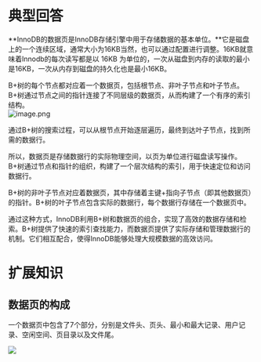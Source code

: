 # 典型回答

**InnoDB的数据页是InnoDB存储引擎中用于存储数据的基本单位。**它是磁盘上的一个连续区域，通常大小为16KB当然，也可以通过配置进行调整。16KB就意味着Innodb的每次读写都是以 16KB 为单位的，一次从磁盘到内存的读取的最小是16KB，一次从内存到磁盘的持久化也是最小16KB。

B+树的每个节点都对应着一个数据页，包括根节点、非叶子节点和叶子节点。B+树通过节点之间的指针连接了不同层级的数据页，从而构建了一个有序的索引结构。<br />![image.png](https://cdn.nlark.com/yuque/0/2023/png/5378072/1698478842787-f028f2b0-5886-4be8-b49b-5ef262c70394.png#averageHue=%23ece8e3&clientId=u3fc5f0da-68b2-4&from=paste&height=419&id=uedeecf0c&originHeight=628&originWidth=1517&originalType=binary&ratio=1.5&rotation=0&showTitle=false&size=140551&status=done&style=none&taskId=u2db60132-9871-4bdc-8550-d2cadd7c20f&title=&width=1011.3333333333334)


通过B+树的搜索过程，可以从根节点开始逐层遍历，最终到达叶子节点，找到所需的数据行。

所以，数据页是存储数据行的实际物理空间，以页为单位进行磁盘读写操作。B+树通过节点和指针的组织，构建了一个层次结构的索引，用于快速定位和访问数据行。

B+树的非叶子节点对应着数据页，其中存储着主键+指向子节点（即其他数据页）的指针。B+树的叶子节点包含实际的数据行，每个数据行存储在一个数据页中。

通过这种方式，InnoDB利用B+树和数据页的组合，实现了高效的数据存储和检索。B+树提供了快速的索引查找能力，而数据页提供了实际存储和管理数据行的机制。它们相互配合，使得InnoDB能够处理大规模数据的高效访问。

# 扩展知识

## 数据页的构成

一个数据页中包含了7个部分，分别是文件头、页头、最小和最大记录、用户记录、空闲空间、页目录以及文件尾。

![](https://cdn.nlark.com/yuque/0/2023/png/5378072/1685250357353-2732251f-5a34-4303-bfd6-d6a7c34471fc.png#averageHue=%23f2f0e7&clientId=ud10174f6-71a7-4&from=paste&id=u228f1dcc&originHeight=602&originWidth=962&originalType=url&ratio=1&rotation=0&showTitle=false&status=done&style=none&taskId=ucd0ba8fe-97e3-4de4-9eaf-444d78ee866&title=)



